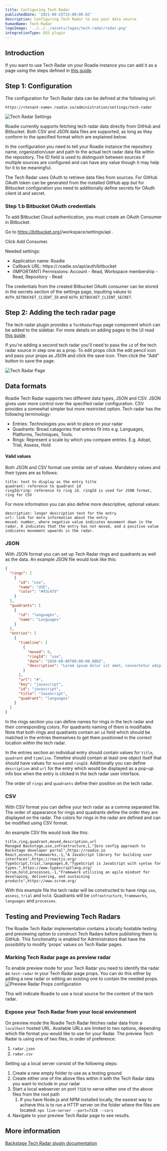 ```yaml
---
title: Configuring Tech Radar
publishedDate: '2021-08-25T15:00:00.0Z'
description: Configuring Tech Radar to use your data source
humanName: Tech Radar
logoImage: '../../../assets/logos/tech-radar/radar.png'
integrationType: OSS plugin
---
```


## Introduction

If you want to use Tech Radar on your Roadie instance you can add it as a page using the steps defined in [this guide](/docs/details/updating-the-ui/#updating-the-sidebar).


## Step 1: Configuration

The configuration for Tech Radar data can be defined at the following url:
```text
https://<tenant-name>.roadie.so/administration/settings/tech-radar
```

![Tech Radar Settings](./radar-settings.png)

Roadie currently supports fetching tech radar data directly from GitHub and Bitbucket. Both CSV and JSON data files are supported, as long as they conform to the specified format which are explained below.

In the configuration you need to tell your Roadie instance the repository name, organization/user and path to the actual 
tech radar data file within the repository. The ID field is used to distinguish between sources if multiple sources are 
configured and can have any value though it may help for it to be meaningful. 

The Tech Radar uses OAuth to retrieve data files from sources. For GitHub OAuth token can be generated from the installed GitHub app but for Bitbucket configuration you need to additionally define secrets for OAuth client id and secret.

### Step 1.b Bitbucket OAuth credentials

To add Bitbucket Cloud authentication, you must create an OAuth Consumer in Bitbucket.

Go to https://bitbucket.org/<your-project-name>/workspace/settings/api .

Click Add Consumer.

Needed settings:
* Application name: Roadie
* Callback URL: https://<tenant-name>.roadie.so/api/auth/bitbucket
* (IMPORTANT) Permissions: Account - Read, Workspace membership - Read, Repository - Read

The credentials from the created Bitbucket OAuth consumer can be stored in the secrets section of the settings page, inputting values to `AUTH_BITBUCKET_CLIENT_ID` and `AUTH_BITBUCKET_CLIENT_SECRET`.

## Step 2: Adding the tech radar page

The tech radar plugin provides a `TechRadarPage` page component which can be added to the sidebar. For more details on adding pages to the
UI read [this guide](/docs/details/updating-the-ui/#updating-the-sidebar). 

If you're adding a second tech radar you'll need to pass the `id` of the tech radar source in step one as a prop. To edit props
click the edit pencil icon and pass your props as JSON and click the save icon. Then click the "Add" button to save the page.   

![Tech Radar Page](./edit-props.png)

## Data formats

Roadie Tech Radar supports two different data types, JSON and CSV. JSON gives user more control over the specified radar configuration. CSV provides a somewhat simpler but more restricted option.
Tech radar has the following terminology:

* Entries: Technologies you wish to place on your radar
* Quadrants: Broad catagories that entries fit into e.g. Languages, Platforms, Techniques, Tools.
* Rings: Represent a scale by which you compare entries. E.g. Adopt, Trial, Assess, Hold


#### Valid values

Both JSON and CSV format use similar set of values. Mandatory values and their types are as follows:
```
title: text to display as the entry title
quadrant: reference to quadrant id
ringId/ring: reference to ring id. ringId is used for JSON format, ring for CSV
```

For more information you can also define more descriptive, optional values:


```
description: longer description text for the entry
url: link for more information about the entry
moved: number, where negative value indicates movement down in the radar, 0 indicates that the entry has not moved, and a positive value indicates movement upwards in the radar.
```

### JSON

With JSON format you can set up Tech Radar rings and quadrants as well as the data. An example JSON file would look like this:

```json
{
  "rings": [
    {
      "id": "use",
      "name": "USE",
      "color": "#93c47d"
    }
  ],
  "quadrants": [
    {
      "id": "languages",
      "name": "Languages"
    }
  ],
  "entries": [
    {
      "timeline": [
        {
          "moved": 0,
          "ringId": "use",
          "date": "2020-08-06T00:00:00.000Z",
          "description": "Lorem ipsum dolor sit amet, consectetur adipiscing elit, sed do eiusmod tempor incididunt ut labore et dolore magna aliqua"
        }
      ],
      "url": "#",
      "key": "javascript",
      "id": "javascript",
      "title": "JavaScript",
      "quadrant": "languages"
    }
  ]
}
```

In the rings section you can define names for rings in the tech radar and their corresponding colors. For quadrants naming of them is modifiable. Note that both rings and quadrants contain an `id` field which should be matched in the entries themselves to get them positioned in the correct location within the tech radar.    

In the entries section an individual entry should contain values for `title`, `quadrant` and `timeline`. Timeline should contain at least one object itself that should have values for `moved` and `ringId`. Additionally you can define `description` and `url` for the entry which would be displayed as a pop-up info box when the entry is clicked in the tech radar user interface.   

The order of `rings` and `quadrants` define their position on the tech radar.


### CSV

With CSV format you can define your tech radar as a comma separated file. The order of appearance for rings and quadrants define the order they are displayed on the radar. The colors for rings in the radar are defined and can be modified using CSV format. 

An example CSV file would look like this:
```csv
title,ring,quadrant,moved,description,url
Managed Backstage,use,infrastructure,1,"Zero config approach to Backstage developer portal",https://roadie.io
React,assess,frameworks,-1,"A JavaScript library for building user interfaces",https://reactjs.org/
TypeScript,trial,languages,0,"TypeScript is JavaScript with syntax for types.",https://www.typescriptlang.org/
Scrum,hold,processes,-1,"Framework utilizing an agile mindset for developing, delivering, and sustaining products",https://www.scrum.org/
```

With this example file the tech radar will be constructed to have rings `use`, `assess`, `trial` and `hold`. Quadrants will be `infrastructure`, `frameworks`, `languages` and `processes`.


## Testing and Previewing Tech Radars

The Roadie Tech Radar implementation contains a locally hostable testing and previewing option to construct Tech Radars before publishing them to GitHub. This functionality is enabled for Administrators that have the possibility to modify 'props' values on Tech Radar pages. 

### Marking Tech Radar page as preview radar

To enable preview mode for your Tech Radar you need to identify the radar as `test-radar` in your Tech Radar page props. You can do this either by adding a new radar or editing an existing one to contain the needed props.
![Preview Radar Props configuration](./preview-radar-props.png)

This will indicate Roadie to use a local source for the content of the tech radar. 


### Expose your Tech Radar from your local environment

On preview mode the Roadie Tech Radar fetches radar data from a `localhost` hosted URL. Available URLs are limited to two options, depending which file format you would like to use for your Radar. The preview Tech Radar is using one of two files, in order of preference:
1. `radar.json`
2. `radar.csv`

Setting up a local server consist of the following steps:
1. Create a new empty folder to use as a testing ground
2. Create either one of the above files within it with the Tech Radar data you want to include in your radar
3. Start a local webserver on port `7328` to serve either one of the above files from the root path
   1. If you have Node.js and NPM installed locally, the easiest way to achieve this is to run a HTTP server on the folder where the files are located: `npx live-server --port=7328 --cors`
4. Navigate to your preview Tech Radar page to see results.

## More information

[Backstage Tech Radar plugin documentation](https://github.com/backstage/backstage/blob/master/plugins/tech-radar/README.md)
